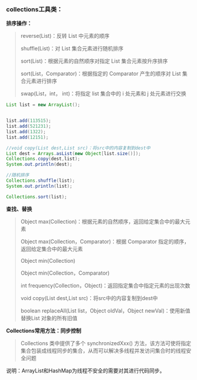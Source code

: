 ### collections工具类：

**排序操作：**

> reverse(List)：反转 List 中元素的顺序
>
> shuffle(List)：对 List 集合元素进行随机排序
>
> sort(List)：根据元素的自然顺序对指定 List 集合元素按升序排序
>
> sort(List，Comparator)：根据指定的 Comparator 产生的顺序对 List 集合元素进行排序
>
> swap(List，int， int)：将指定 list 集合中的 i 处元素和 j 处元素进行交换

```java
List list = new ArrayList();


list.add(113515);
list.add(521231);
list.add(1322);
list.add(12151);

//void copy(List dest,List src)：将src中的内容复制到dest中
List dest = Arrays.asList(new Object[list.size()]);
Collections.copy(dest,list);
System.out.println(dest);

//随机排序
Collections.shuffle(list);
System.out.println(list);

Collections.sort(list);
```

**查找、替换**

> Object max(Collection)：根据元素的自然顺序，返回给定集合中的最大元素
>
> Object max(Collection，Comparator)：根据 Comparator 指定的顺序，返回给定集合中的最大元素
>
> Object min(Collection)
>
> Object min(Collection，Comparator)
>
> int frequency(Collection，Object)：返回指定集合中指定元素的出现次数
>
> void copy(List dest,List src)：将src中的内容复制到dest中 
>
> boolean replaceAll(List list，Object oldVal，Object newVal)：使用新值替换List 对象的所有旧值

**Collections常用方法：同步控制**

>  Collections 类中提供了多个 synchronizedXxx() 方法，该方法可使将指定集合包装成线程同步的集合，从而可以解决多线程并发访问集合时的线程安全问题

说明：ArrayList和HashMap为线程不安全的需要对其进行代码同步。